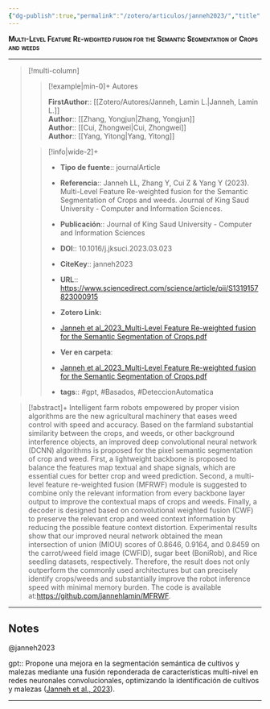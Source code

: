 ```yaml
---
{"dg-publish":true,"permalink":"/zotero/articulos/janneh2023/","title":"Multi-Level Feature Re-weighted fusion for the Semantic Segmentation of Crops and weeds","tags":["#zotero"]}
---
```



<span style="font-variant:small-caps; font-weight: bold;">Multi-Level Feature Re-weighted fusion for the Semantic Segmentation of Crops and weeds</span>

---


> [!multi-column]
>
>> [!example|min-0]+ Autores
>> 
>> **FirstAuthor**:: [[Zotero/Autores/Janneh, Lamin L.\|Janneh, Lamin L.]]  
>> **Author**:: [[Zhang, Yongjun\|Zhang, Yongjun]]  
>> **Author**:: [[Cui, Zhongwei\|Cui, Zhongwei]]  
>> **Author**:: [[Yang, Yitong\|Yang, Yitong]]  
 >
>
>> [!info|wide-2]+
>>
>> - **Tipo de fuente**:: journalArticle
>> - **Referencia**:: Janneh LL, Zhang Y, Cui Z & Yang Y (2023). Multi-Level Feature Re-weighted fusion for the Semantic Segmentation of Crops and weeds. Journal of King Saud University - Computer and Information Sciences.
>> - **Publicación**:: Journal of King Saud University - Computer and Information Sciences
>> - **DOI**:: 10.1016/j.jksuci.2023.03.023
>> - **CiteKey**:: janneh2023
>> - **URL**:: https://www.sciencedirect.com/science/article/pii/S1319157823000915
>> - **Zotero Link:** 
>> - [Janneh et al_2023_Multi-Level Feature Re-weighted fusion for the Semantic Segmentation of Crops.pdf](zotero://select/library/items/G4GKL287)
>>
>> - **Ver en carpeta**: 
>> - [Janneh et al_2023_Multi-Level Feature Re-weighted fusion for the Semantic Segmentation of Crops.pdf](file://J:\OneDrive\Articulos\Janneh%20et%20al_2023_Multi-Level%20Feature%20Re-weighted%20fusion%20for%20the%20Semantic%20Segmentation%20of%20Crops.pdf)
>> - **tags**:: #gpt, #Basados, #DeteccionAutomatica



> [!abstract]+ 
>Intelligent farm robots empowered by proper vision algorithms are the new agricultural machinery that eases weed control with speed and accuracy. Based on the farmland substantial similarity between the crops, and weeds, or other background interference objects, an improved deep convolutional neural network (DCNN) algorithms is proposed for the pixel semantic segmentation of crop and weed. First, a lightweight backbone is proposed to balance the features map textual and shape signals, which are essential cues for better crop and weed prediction. Second, a multi-level feature re-weighted fusion (MFRWF) module is suggested to combine only the relevant information from every backbone layer output to improve the contextual maps of crops and weeds. Finally, a decoder is designed based on convolutional weighted fusion (CWF) to preserve the relevant crop and weed context information by reducing the possible feature context distortion. Experimental results show that our improved neural network obtained the mean intersection of union (MIOU) scores of 0.8646, 0.9164, and 0.8459 on the carrot/weed field image (CWFID), sugar beet (BoniRob), and Rice seedling datasets, respectively. Therefore, the result does not only outperform the commonly used architectures but can precisely identify crops/weeds and substantially improve the robot inference speed with minimal memory burden. The code is available at:https://github.com/jannehlamin/MFRWF.


--- 

## Notes

@janneh2023

gpt:: Propone una mejora en la segmentación semántica de cultivos y malezas mediante una fusión reponderada de características multi-nivel en redes neuronales convolucionales, optimizando la identificación de cultivos y malezas ([Janneh et al., 2023](zotero://select/library/items/84HNUURB)).






---







